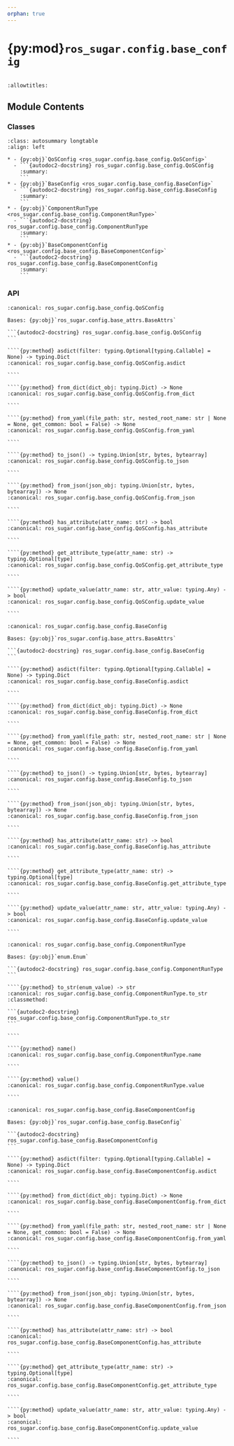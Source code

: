 ```yaml
---
orphan: true
---
```


# {py:mod}`ros_sugar.config.base_config`

```{py:module} ros_sugar.config.base_config
```

```{autodoc2-docstring} ros_sugar.config.base_config
:allowtitles:
```

## Module Contents

### Classes

````{list-table}
:class: autosummary longtable
:align: left

* - {py:obj}`QoSConfig <ros_sugar.config.base_config.QoSConfig>`
  - ```{autodoc2-docstring} ros_sugar.config.base_config.QoSConfig
    :summary:
    ```
* - {py:obj}`BaseConfig <ros_sugar.config.base_config.BaseConfig>`
  - ```{autodoc2-docstring} ros_sugar.config.base_config.BaseConfig
    :summary:
    ```
* - {py:obj}`ComponentRunType <ros_sugar.config.base_config.ComponentRunType>`
  - ```{autodoc2-docstring} ros_sugar.config.base_config.ComponentRunType
    :summary:
    ```
* - {py:obj}`BaseComponentConfig <ros_sugar.config.base_config.BaseComponentConfig>`
  - ```{autodoc2-docstring} ros_sugar.config.base_config.BaseComponentConfig
    :summary:
    ```
````

### API

`````{py:class} QoSConfig
:canonical: ros_sugar.config.base_config.QoSConfig

Bases: {py:obj}`ros_sugar.config.base_attrs.BaseAttrs`

```{autodoc2-docstring} ros_sugar.config.base_config.QoSConfig
```

````{py:method} asdict(filter: typing.Optional[typing.Callable] = None) -> typing.Dict
:canonical: ros_sugar.config.base_config.QoSConfig.asdict

````

````{py:method} from_dict(dict_obj: typing.Dict) -> None
:canonical: ros_sugar.config.base_config.QoSConfig.from_dict

````

````{py:method} from_yaml(file_path: str, nested_root_name: str | None = None, get_common: bool = False) -> None
:canonical: ros_sugar.config.base_config.QoSConfig.from_yaml

````

````{py:method} to_json() -> typing.Union[str, bytes, bytearray]
:canonical: ros_sugar.config.base_config.QoSConfig.to_json

````

````{py:method} from_json(json_obj: typing.Union[str, bytes, bytearray]) -> None
:canonical: ros_sugar.config.base_config.QoSConfig.from_json

````

````{py:method} has_attribute(attr_name: str) -> bool
:canonical: ros_sugar.config.base_config.QoSConfig.has_attribute

````

````{py:method} get_attribute_type(attr_name: str) -> typing.Optional[type]
:canonical: ros_sugar.config.base_config.QoSConfig.get_attribute_type

````

````{py:method} update_value(attr_name: str, attr_value: typing.Any) -> bool
:canonical: ros_sugar.config.base_config.QoSConfig.update_value

````

`````

`````{py:class} BaseConfig
:canonical: ros_sugar.config.base_config.BaseConfig

Bases: {py:obj}`ros_sugar.config.base_attrs.BaseAttrs`

```{autodoc2-docstring} ros_sugar.config.base_config.BaseConfig
```

````{py:method} asdict(filter: typing.Optional[typing.Callable] = None) -> typing.Dict
:canonical: ros_sugar.config.base_config.BaseConfig.asdict

````

````{py:method} from_dict(dict_obj: typing.Dict) -> None
:canonical: ros_sugar.config.base_config.BaseConfig.from_dict

````

````{py:method} from_yaml(file_path: str, nested_root_name: str | None = None, get_common: bool = False) -> None
:canonical: ros_sugar.config.base_config.BaseConfig.from_yaml

````

````{py:method} to_json() -> typing.Union[str, bytes, bytearray]
:canonical: ros_sugar.config.base_config.BaseConfig.to_json

````

````{py:method} from_json(json_obj: typing.Union[str, bytes, bytearray]) -> None
:canonical: ros_sugar.config.base_config.BaseConfig.from_json

````

````{py:method} has_attribute(attr_name: str) -> bool
:canonical: ros_sugar.config.base_config.BaseConfig.has_attribute

````

````{py:method} get_attribute_type(attr_name: str) -> typing.Optional[type]
:canonical: ros_sugar.config.base_config.BaseConfig.get_attribute_type

````

````{py:method} update_value(attr_name: str, attr_value: typing.Any) -> bool
:canonical: ros_sugar.config.base_config.BaseConfig.update_value

````

`````

`````{py:class} ComponentRunType(*args, **kwds)
:canonical: ros_sugar.config.base_config.ComponentRunType

Bases: {py:obj}`enum.Enum`

```{autodoc2-docstring} ros_sugar.config.base_config.ComponentRunType
```

````{py:method} to_str(enum_value) -> str
:canonical: ros_sugar.config.base_config.ComponentRunType.to_str
:classmethod:

```{autodoc2-docstring} ros_sugar.config.base_config.ComponentRunType.to_str
```

````

````{py:method} name()
:canonical: ros_sugar.config.base_config.ComponentRunType.name

````

````{py:method} value()
:canonical: ros_sugar.config.base_config.ComponentRunType.value

````

`````

`````{py:class} BaseComponentConfig
:canonical: ros_sugar.config.base_config.BaseComponentConfig

Bases: {py:obj}`ros_sugar.config.base_config.BaseConfig`

```{autodoc2-docstring} ros_sugar.config.base_config.BaseComponentConfig
```

````{py:method} asdict(filter: typing.Optional[typing.Callable] = None) -> typing.Dict
:canonical: ros_sugar.config.base_config.BaseComponentConfig.asdict

````

````{py:method} from_dict(dict_obj: typing.Dict) -> None
:canonical: ros_sugar.config.base_config.BaseComponentConfig.from_dict

````

````{py:method} from_yaml(file_path: str, nested_root_name: str | None = None, get_common: bool = False) -> None
:canonical: ros_sugar.config.base_config.BaseComponentConfig.from_yaml

````

````{py:method} to_json() -> typing.Union[str, bytes, bytearray]
:canonical: ros_sugar.config.base_config.BaseComponentConfig.to_json

````

````{py:method} from_json(json_obj: typing.Union[str, bytes, bytearray]) -> None
:canonical: ros_sugar.config.base_config.BaseComponentConfig.from_json

````

````{py:method} has_attribute(attr_name: str) -> bool
:canonical: ros_sugar.config.base_config.BaseComponentConfig.has_attribute

````

````{py:method} get_attribute_type(attr_name: str) -> typing.Optional[type]
:canonical: ros_sugar.config.base_config.BaseComponentConfig.get_attribute_type

````

````{py:method} update_value(attr_name: str, attr_value: typing.Any) -> bool
:canonical: ros_sugar.config.base_config.BaseComponentConfig.update_value

````

`````
